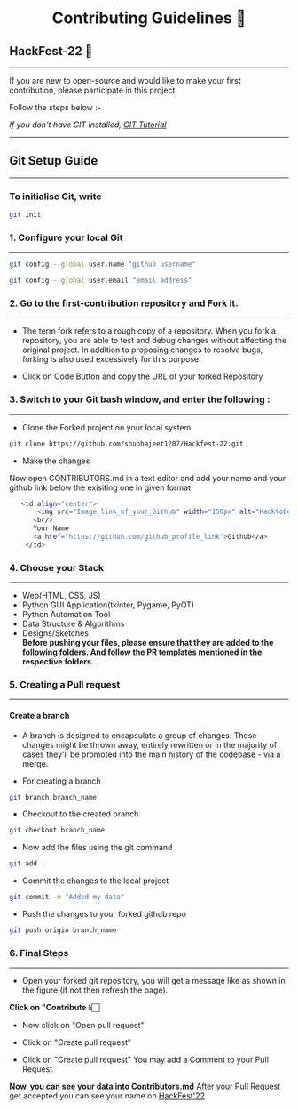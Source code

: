 <div align="center">

# Contributing Guidelines 📜
</div>

## HackFest-22 🚀
***
<p>If you are new to open-source and would like to make your first contribution, please participate in this project.<p>
<p>Follow the steps below :- </p>

_If you don't have GIT installed, [GIT Tutorial](https://github.com/HITK-2025/first-contribution/blob/main/installation.md)_

***
## Git Setup Guide
***
### To initialise Git, write
```bash
git init
```

### 1. Configure your local Git
---
```bash
git config --global user.name "github username"
```

```bash
git config --global user.email "email address"
```

### 2.  Go to the first-contribution repository and Fork it.
---
* The term fork refers to a rough copy of a repository. When you fork a repository, you are able to test and debug changes without affecting the original project. In addition to proposing changes to resolve bugs, forking is also used excessively for this purpose.

* Click on Code Button and copy the URL of your forked Repository

### 3. Switch to your Git bash window, and enter the following :
---
* Clone the Forked project on your local system 

```bash
git clone https://github.com/shubhajeet1207/Hackfest-22.git
```


* Make the changes

Now open CONTRIBUTORS.md in a text editor and add your name and your github link below the exisiting one in given format
```bash
   <td align="center">
       <img src="Image_link_of_your_Github" width="150px" alt="HacktoberFest'22" />
      <br/>
      Your Name
      <a href="https://github.com/github_profile_link">Github</a>
    </td>
```
### 4. Choose your Stack
---
* Web(HTML, CSS, JS)
* Python GUI Application(tkinter, Pygame, PyQT)
* Python Automation Tool
* Data Structure & Algorithms
* Designs/Sketches<br/>
**Before pushing your files, please ensure that they are added to the following folders. And follow the PR templates mentioned in the respective folders.**

### 5. Creating a Pull request
---
#### Create a branch

* A branch is designed to encapsulate a group of changes. These changes might be thrown away, entirely rewritten or in the majority of cases they’ll be promoted into the main history of the codebase - via a merge.


* For creating a branch

```bash
git branch branch_name
```

* Checkout to the created branch

```bash
git checkout branch_name
```


* Now add the files using the git command

```bash
git add .
```
* Commit the changes to the local project

```bash
git commit -m "Added my data"
```

* Push the changes to your forked github repo
```bash
git push origin branch_name
```

### 6. Final Steps
---
* Open your forked git repository, you will get a message like as shown in the figure (if not then refresh the page).

**Click on "Contribute 👆🏻**


* Now click on "Open pull request"

* Click on "Create pull request"

* Click on "Create pull request"
 You may add a Comment to your Pull Request

**Now, you can see your data into Contributors.md**
After your Pull Request get accepted you can see your name on 
[HackFest'22](https://hacktoberfest22.netlify.app)
